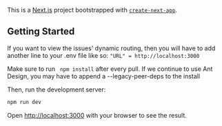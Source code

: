 This is a [Next.js](https://nextjs.org) project bootstrapped with [`create-next-app`](https://nextjs.org/docs/app/api-reference/cli/create-next-app).

## Getting Started

If you want to view the issues' dynamic routing, then you will have to add another line to your .env file like so:
```"URL" = http://localhost:3000```

Make sure to run ``` npm install``` after every pull. If we continue to use Ant Design, you may have to append a --legacy-peer-deps to the install

Then, run the development server:

```bash
npm run dev
```

Open [http://localhost:3000](http://localhost:3000) with your browser to see the result.

